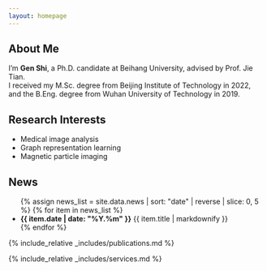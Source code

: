 ```yaml
---
layout: homepage
---
```


## About Me

I’m **Gen Shi**, a Ph.D. candidate at Beihang University, advised by Prof. Jie Tian.  
I received my M.Sc. degree from Beijing Institute of Technology in 2022, and the B.Eng. degree from Wuhan University of Technology in 2019.

## Research Interests

- Medical image analysis  
- Graph representation learning  
- Magnetic particle imaging

## News

<ul>
  {% assign news_list = site.data.news | sort: "date" | reverse | slice: 0, 5 %}
  {% for item in news_list %}
    <li><strong>{{ item.date | date: "%Y.%m" }}</strong> {{ item.title | markdownify }}</li>
  {% endfor %}
</ul>

{% include_relative _includes/publications.md %}

{% include_relative _includes/services.md %}
